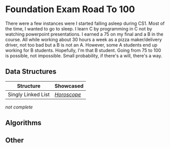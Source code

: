 # Foundation Exam Road To 100

There were a few instances were I started falling asleep during CS1. Most of the time, I wanted to go to sleep. I learn C by programming in C not by watching powerpoint presentations. I earned a 75 on my final and a B in the course. All while working about 30 hours a week as a pizza maker/delivery driver, not too bad but a B is not an A. However, some A students end up working for B students. Hopefully, I'm that B student. Going from 75 to 100 is possible, not impossible. Small probability, if there's a will, there's a way.

## Data Structures

| Structure | Showcased |
| --------- | --------- |
| Singly Linked List | <i>[Horoscope](./horoscope)</i> |

<i>not complete</i>

## Algorithms

## Other
